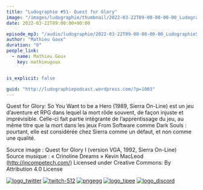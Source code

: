 ```yaml
---
title: "Ludographie #51- Quest for Glory"
image: "/images/ludographie/thumbnail/2022-03-22T09-00-00-00-00_Ludographie51QuestforGlory.jpg"
date: 2022-03-22T09:00:00+00:00

episode_mp3: "/audio/ludographie/2022-03-22T09-00-00-00-00_Ludographie51QuestforGlory.mp3"
author: "Mathieu Goux"
duration: "0"
people_link: 
  - name: Mathieu Goux
    key: mathieugoux


is_explicit: false

guid: "http://ludographiepodcast.wordpress.com/?p=1003"
---
```


<PodcastHeader/>

<!-- ECRIRE LA DESCRIPTION DE L'EPISODE SOUS CETTE LIGNE -->
<p>Quest for Glory: So You Want to be a Hero (1989, Sierra On-Line) est un jeu d’aventure et RPG dans lequel la mort rôde souvent, de façon injuste et imprévisible. Celle-ci fait partie intégrante de l’apprentissage du jeu, au même titre que la mort dans les jeux From Software comme Dark Souls : pourtant, elle est considérée chez Sierra comme un défaut, et non comme une qualité.<br></p>
<p></p>
<a href="" rel="nofollow"></a>
 
<p>Source image : Quest for Glory I (version VGA, 1992, Sierra On-Line)<br>Source musique : «&nbsp;Crinoline Dreams&nbsp;» Kevin MacLeod (<a title="http://incompetech.com/" href="http://incompetech.com/" rel="nofollow">http://incompetech.com/</a>) Licensed under Creative Commons: By Attribution 4.0 License</p>


<!--tr--><p>
<!--td--><span><a href="https://twitter.com/Gouximan" rel="nofollow"><img src="/resources/ludographie/2022-03-22T09-00-00-00-00_Ludographie51QuestforGlory/logo_twitter-1.png" alt="logo_twitter"></a><!--/td--></span>
<!--td--><span><a href="https://www.twitch.tv/mathieugoux" rel="nofollow"><img src="/resources/ludographie/2022-03-22T09-00-00-00-00_Ludographie51QuestforGlory/twitch-512-1.png" alt="twitch-512"></a><!--/td--></span>
<!--td--><span><a href="https://www.youtube.com/user/MattTheFatalifieur/videos" rel="nofollow"><img src="/resources/ludographie/2022-03-22T09-00-00-00-00_Ludographie51QuestforGlory/pngegg.png" alt="pngegg"></a><!--/td--></span>
<!--td--><span><a href="http://fr.tipeee.com/calvinball" rel="nofollow"><img src="/resources/ludographie/2022-03-22T09-00-00-00-00_Ludographie51QuestforGlory/logo_tipee-1.png" alt="logo_tipee"></a><!--/td--></span>
<!--td--><span><a href="https://discord.com/invite/4RnA9v7" rel="nofollow"><img src="/resources/ludographie/2022-03-22T09-00-00-00-00_Ludographie51QuestforGlory/logo_discord-1.png" alt="logo_discord"></a><!--/td--></span>
<!--/tr--></p>




<p></p>


